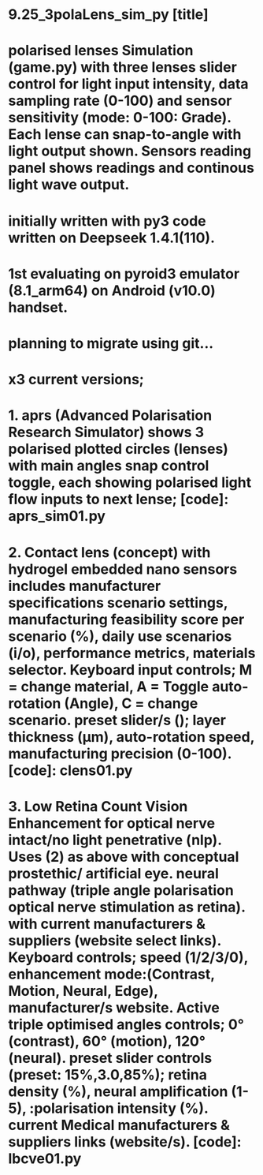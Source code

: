 # 9.25_3polaLens_sim_py [title]
# polarised lenses Simulation (game.py) with three lenses slider control for light input intensity,  data sampling rate (0-100) and sensor sensitivity (mode: 0-100: Grade). Each lense can snap-to-angle with light output shown.  Sensors reading panel shows readings and continous light wave output.
# initially written with py3 code written on Deepseek 1.4.1(110).
# 1st evaluating on pyroid3 emulator (8.1_arm64) on Android (v10.0) handset. 
# planning to migrate using git...
# x3 current versions; 
# 1. aprs (Advanced Polarisation Research Simulator) shows 3 polarised plotted circles (lenses) with main angles snap control toggle, each showing polarised light flow inputs to next lense; [code]: aprs_sim01.py
# 2. Contact lens (concept) with hydrogel embedded nano sensors includes manufacturer specifications scenario settings, manufacturing feasibility score per scenario (%), daily use scenarios (i/o), performance metrics, materials selector. Keyboard input controls; M = change material, A = Toggle auto-rotation (Angle), C = change scenario. preset slider/s (); layer thickness (μm), auto-rotation speed, manufacturing precision (0-100). [code]: clens01.py
# 3. Low Retina Count Vision Enhancement for optical nerve intact/no light penetrative (nlp). Uses (2) as above with conceptual prostethic/ artificial eye. neural pathway (triple angle polarisation optical nerve stimulation as retina). with current  manufacturers & suppliers (website select links). Keyboard controls; speed (1/2/3/0), enhancement mode:(Contrast, Motion, Neural, Edge), manufacturer/s website.  Active triple optimised angles controls; 0° (contrast), 60° (motion), 120° (neural). preset slider controls (preset: 15%,3.0,85%); retina density (%), neural amplification (1-5), :polarisation intensity (%). current Medical manufacturers & suppliers links (website/s). [code]: lbcve01.py

